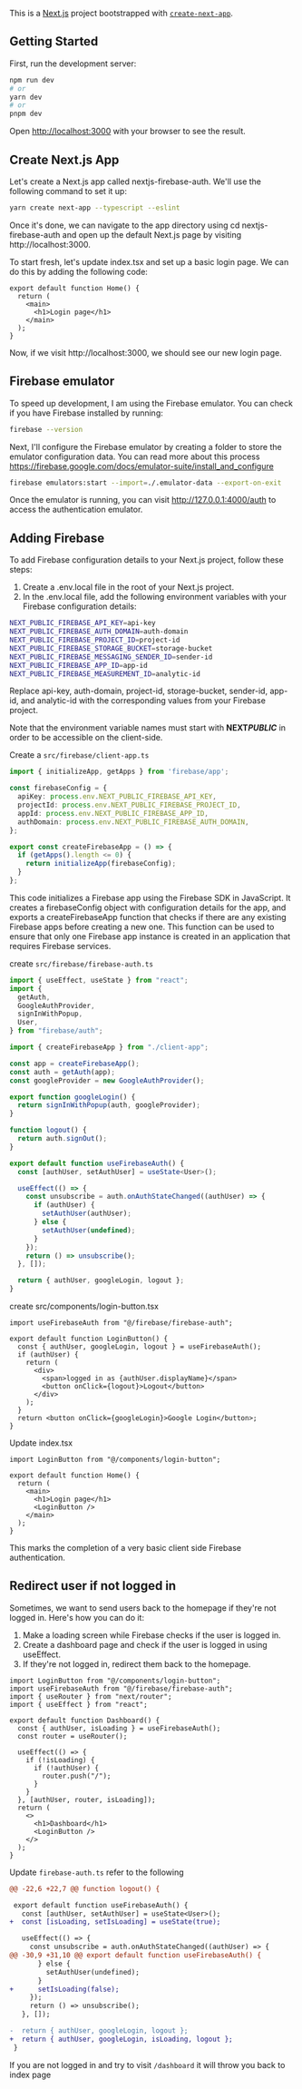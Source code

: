 This is a [Next.js](https://nextjs.org/) project bootstrapped with [`create-next-app`](https://github.com/vercel/next.js/tree/canary/packages/create-next-app).

## Getting Started

First, run the development server:

```bash
npm run dev
# or
yarn dev
# or
pnpm dev
```

Open [http://localhost:3000](http://localhost:3000) with your browser to see the result.

## Create Next.js App

Let's create a Next.js app called nextjs-firebase-auth. We'll use the following command to set it up:

```sh
yarn create next-app --typescript --eslint
```

Once it's done, we can navigate to the app directory using cd nextjs-firebase-auth and open up the default Next.js page by visiting http://localhost:3000.

To start fresh, let's update index.tsx and set up a basic login page. We can do this by adding the following code:

```tsx
export default function Home() {
  return (
    <main>
      <h1>Login page</h1>
    </main>
  );
}
```

Now, if we visit http://localhost:3000, we should see our new login page.

## Firebase emulator

To speed up development, I am using the Firebase emulator. You can check if you have Firebase installed by running:

```sh
firebase --version
```

Next, I'll configure the Firebase emulator by creating a folder to store the emulator configuration data. You can read more about this process
https://firebase.google.com/docs/emulator-suite/install_and_configure

```sh
firebase emulators:start --import=./.emulator-data --export-on-exit
```

Once the emulator is running, you can visit http://127.0.0.1:4000/auth to access the authentication emulator.

## Adding Firebase

To add Firebase configuration details to your Next.js project, follow these steps:

1. Create a .env.local file in the root of your Next.js project.
2. In the .env.local file, add the following environment variables with your Firebase configuration details:

```sh
NEXT_PUBLIC_FIREBASE_API_KEY=api-key
NEXT_PUBLIC_FIREBASE_AUTH_DOMAIN=auth-domain
NEXT_PUBLIC_FIREBASE_PROJECT_ID=project-id
NEXT_PUBLIC_FIREBASE_STORAGE_BUCKET=storage-bucket
NEXT_PUBLIC_FIREBASE_MESSAGING_SENDER_ID=sender-id
NEXT_PUBLIC_FIREBASE_APP_ID=app-id
NEXT_PUBLIC_FIREBASE_MEASUREMENT_ID=analytic-id
```

Replace api-key, auth-domain, project-id, storage-bucket, sender-id, app-id,
and analytic-id with the corresponding values from your Firebase project.

Note that the environment variable names must start with **NEXT*PUBLIC*** in order
to be accessible on the client-side.

Create a `src/firebase/client-app.ts`

```ts:title=src/firebase/client-app.ts
import { initializeApp, getApps } from 'firebase/app';

const firebaseConfig = {
  apiKey: process.env.NEXT_PUBLIC_FIREBASE_API_KEY,
  projectId: process.env.NEXT_PUBLIC_FIREBASE_PROJECT_ID,
  appId: process.env.NEXT_PUBLIC_FIREBASE_APP_ID,
  authDomain: process.env.NEXT_PUBLIC_FIREBASE_AUTH_DOMAIN,
};

export const createFirebaseApp = () => {
  if (getApps().length <= 0) {
    return initializeApp(firebaseConfig);
  }
};

```

This code initializes a Firebase app using the Firebase SDK in JavaScript.
It creates a firebaseConfig object with configuration details for the app, and exports a
createFirebaseApp function that checks if there are any existing Firebase
apps before creating a new one. This function can be used to ensure that only one Firebase app
instance is created in an application that requires Firebase services.

create `src/firebase/firebase-auth.ts`

```ts
import { useEffect, useState } from "react";
import {
  getAuth,
  GoogleAuthProvider,
  signInWithPopup,
  User,
} from "firebase/auth";

import { createFirebaseApp } from "./client-app";

const app = createFirebaseApp();
const auth = getAuth(app);
const googleProvider = new GoogleAuthProvider();

export function googleLogin() {
  return signInWithPopup(auth, googleProvider);
}

function logout() {
  return auth.signOut();
}

export default function useFirebaseAuth() {
  const [authUser, setAuthUser] = useState<User>();

  useEffect(() => {
    const unsubscribe = auth.onAuthStateChanged((authUser) => {
      if (authUser) {
        setAuthUser(authUser);
      } else {
        setAuthUser(undefined);
      }
    });
    return () => unsubscribe();
  }, []);

  return { authUser, googleLogin, logout };
}
```

create src/components/login-button.tsx

```tsx
import useFirebaseAuth from "@/firebase/firebase-auth";

export default function LoginButton() {
  const { authUser, googleLogin, logout } = useFirebaseAuth();
  if (authUser) {
    return (
      <div>
        <span>logged in as {authUser.displayName}</span>
        <button onClick={logout}>Logout</button>
      </div>
    );
  }
  return <button onClick={googleLogin}>Google Login</button>;
}
```

Update index.tsx

```tsx
import LoginButton from "@/components/login-button";

export default function Home() {
  return (
    <main>
      <h1>Login page</h1>
      <LoginButton />
    </main>
  );
}
```

This marks the completion of a very basic client side Firebase authentication.

## Redirect user if not logged in

Sometimes, we want to send users back to the homepage if they're not logged in. Here's how you can do it:

1. Make a loading screen while Firebase checks if the user is logged in.
2. Create a dashboard page and check if the user is logged in using useEffect.
3. If they're not logged in, redirect them back to the homepage.

```tsx
import LoginButton from "@/components/login-button";
import useFirebaseAuth from "@/firebase/firebase-auth";
import { useRouter } from "next/router";
import { useEffect } from "react";

export default function Dashboard() {
  const { authUser, isLoading } = useFirebaseAuth();
  const router = useRouter();

  useEffect(() => {
    if (!isLoading) {
      if (!authUser) {
        router.push("/");
      }
    }
  }, [authUser, router, isLoading]);
  return (
    <>
      <h1>Dashboard</h1>
      <LoginButton />
    </>
  );
}
```

Update `firebase-auth.ts` refer to the following

```diff
@@ -22,6 +22,7 @@ function logout() {

 export default function useFirebaseAuth() {
   const [authUser, setAuthUser] = useState<User>();
+  const [isLoading, setIsLoading] = useState(true);

   useEffect(() => {
     const unsubscribe = auth.onAuthStateChanged((authUser) => {
@@ -30,9 +31,10 @@ export default function useFirebaseAuth() {
       } else {
         setAuthUser(undefined);
       }
+      setIsLoading(false);
     });
     return () => unsubscribe();
   }, []);

-  return { authUser, googleLogin, logout };
+  return { authUser, googleLogin, isLoading, logout };
 }
```

If you are not logged in and try to visit `/dashboard` it will throw you back to index page
